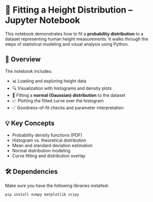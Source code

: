 # 📏 Fitting a Height Distribution – Jupyter Notebook

This notebook demonstrates how to fit a **probability distribution** to a dataset representing human height measurements. It walks through the steps of statistical modeling and visual analysis using Python.

## 📄 Overview

The notebook includes:
- 📊 Loading and exploring height data
- 🔍 Visualization with histograms and density plots
- 🧮 Fitting a **normal (Gaussian) distribution** to the dataset
- 📈 Plotting the fitted curve over the histogram
- ✅ Goodness-of-fit checks and parameter interpretation

## 💡 Key Concepts

- Probability density functions (PDF)
- Histogram vs. theoretical distribution
- Mean and standard deviation estimation
- Normal distribution modeling
- Curve fitting and distribution overlay

## 🛠️ Dependencies

Make sure you have the following libraries installed:

```bash
pip install numpy matplotlib scipy
